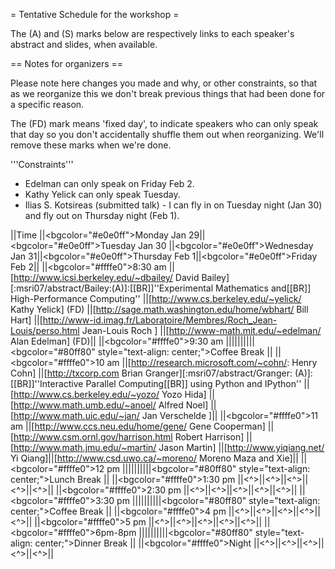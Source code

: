 = Tentative Schedule for the workshop =

The (A) and (S) marks below are respectively links to each speaker's abstract and slides, when available.


== Notes for organizers ==

Please note here changes you made and why, or other constraints, so that as we reorganize this we don't break previous things that had been done for a specific reason.

The (FD) mark means 'fixed day', to indicate speakers who can only speak that day so you don't accidentally shuffle them out when reorganizing.  We'll remove these marks when we're done.


'''Constraints'''

  * Edelman can only speak on Friday Feb 2.
  * Kathy Yelick can only speak Tuesday.
  * Ilias S. Kotsireas (submitted talk) - I can fly in on Tuesday night (Jan 30) and fly out on Thursday night (Feb 1).


||Time ||<bgcolor="#e0e0ff">Monday Jan 29||<bgcolor="#e0e0ff">Tuesday  Jan 30 ||<bgcolor="#e0e0ff">Wednesday Jan 31||<bgcolor="#e0e0ff">Thursday Feb 1||<bgcolor="#e0e0ff">Friday Feb 2||
||<bgcolor="#ffffe0">8:30 am ||[http://www.icsi.berkeley.edu/~dbailey/ David Bailey] [:msri07/abstract/Bailey:(A)]:[[BR]]''Experimental Mathematics and[[BR]] High-Performance Computing'' ||[http://www.cs.berkeley.edu/~yelick/ Kathy Yelick] (FD) ||[http://sage.math.washington.edu/home/wbhart/ Bill Hart] ||[http://www-id.imag.fr/Laboratoire/Membres/Roch_Jean-Louis/perso.html Jean-Louis Roch ]  ||[http://www-math.mit.edu/~edelman/ Alan Edelman] (FD)||
||<bgcolor="#ffffe0">9:30 am ||||||||||<bgcolor="#80ff80" style="text-align: center;">Coffee Break ||
||<bgcolor="#ffffe0">10 am ||[http://research.microsoft.com/~cohn/: Henry Cohn] ||[http://txcorp.com Brian Granger][:msri07/abstract/Granger: (A)]:[[BR]]''Interactive Parallel Computing[[BR]] using Python and IPython'' ||[http://www.cs.berkeley.edu/~yozo/ Yozo Hida] ||[http://www.math.umb.edu/~anoel/ Alfred Noel] ||[http://www.math.uic.edu/~jan/ Jan Verschelde ]||
||<bgcolor="#ffffe0">11 am ||[http://www.ccs.neu.edu/home/gene/ Gene Cooperman] ||[http://www.csm.ornl.gov/harrison.html Robert Harrison] ||[http://www.math.jmu.edu/~martin/ Jason Martin] ||[http://www.yiqiang.net/ Yi Qiang]||[http://www.csd.uwo.ca/~moreno/ Moreno Maza and Xie]||
||<bgcolor="#ffffe0">12 pm ||||||||||<bgcolor="#80ff80" style="text-align: center;">Lunch Break ||
||<bgcolor="#ffffe0">1:30 pm ||<^>||<^>||<^>||<^>||<^>||
||<bgcolor="#ffffe0">2:30 pm ||<^>||<^>||<^>||<^>||<^>||
||<bgcolor="#ffffe0">3:30 pm ||||||||||<bgcolor="#80ff80" style="text-align: center;">Coffee Break ||
||<bgcolor="#ffffe0">4 pm ||<^>||<^>||<^>||<^>||<^>||
||<bgcolor="#ffffe0">5 pm ||<^>||<^>||<^>||<^>||<^>||
||<bgcolor="#ffffe0">6pm-8pm ||||||||||<bgcolor="#80ff80" style="text-align: center;">Dinner Break ||
||<bgcolor="#ffffe0">Night ||<^>||<^>||<^>||<^>||<^>||
